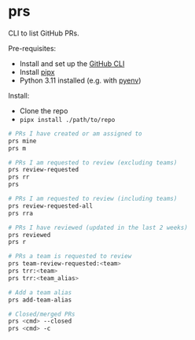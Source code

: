 # prs

CLI to list GitHub PRs.

Pre-requisites:

* Install and set up the [GitHub CLI](https://cli.github.com/)
* Install [pipx](https://pipx.pypa.io/stable/)
* Python 3.11 installed (e.g. with [pyenv](https://github.com/pyenv/pyenv)) 

Install:

* Clone the repo
* `pipx install ./path/to/repo`

```bash
# PRs I have created or am assigned to
prs mine
prs m

# PRs I am requested to review (excluding teams)
prs review-requested
prs rr
prs

# PRs I am requested to review (including teams)
prs review-requested-all
prs rra

# PRs I have reviewed (updated in the last 2 weeks)
prs reviewed
prs r

# PRs a team is requested to review
prs team-review-requested:<team>
prs trr:<team>
prs trr:<team_alias>

# Add a team alias
prs add-team-alias

# Closed/merged PRs
prs <cmd> --closed
prs <cmd> -c
```
